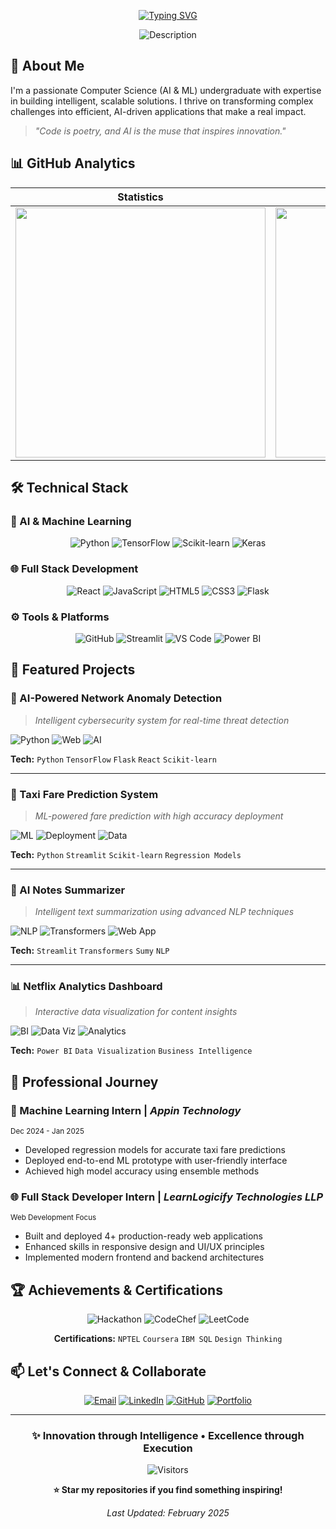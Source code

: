 <div align="center">

<!-- Clean Animated Introduction -->
[![Typing SVG](https://readme-typing-svg.herokuapp.com?font=Segoe+UI&size=28&duration=2800&pause=800&color=667EEA&center=true&vCenter=true&width=500&lines=Amirtha+Varshni+M;AI+%26+ML+Developer)](https://git.io/typing-svg)

<!-- Simple Animated Description -->
<p align="center">
  <img src="https://readme-typing-svg.herokuapp.com?font=Segoe+UI&size=16&duration=3500&pause=1200&color=8E44AD&center=true&vCenter=true&width=400&lines=Passionate+about+building+intelligent+solutions;Transforming+data+into+insights;Creating+impactful+technology" alt="Description" />
</p>

</div>

## 👋 About Me

I'm a passionate Computer Science (AI & ML) undergraduate with expertise in building intelligent, scalable solutions. I thrive on transforming complex challenges into efficient, AI-driven applications that make a real impact.

> *"Code is poetry, and AI is the muse that inspires innovation."*

## 📊 GitHub Analytics

<div align="center">

| **Statistics** | **Streak** | **Languages** |
| :---: | :---: | :---: |
| <img src="https://github-readme-stats.vercel.app/api?username=amirtha-1412&show_icons=true&theme=algolia&hide_border=true&bg_color=00000000" width="400"> | <img src="https://github-readme-streak-stats.herokuapp.com/?user=amirtha-1412&theme=algolia&hide_border=true&background=00000000" width="400"> | <img src="https://github-readme-stats.vercel.app/api/top-langs/?username=amirtha-1412&layout=compact&theme=algolia&hide_border=true&bg_color=00000000" width="300"> |

</div>

## 🛠️ Technical Stack

### **🤖 AI & Machine Learning**
<div align="center">

![Python](https://img.shields.io/badge/Python-3776AB?style=for-the-badge&logo=python&logoColor=white)
![TensorFlow](https://img.shields.io/badge/TensorFlow-FF6F00?style=for-the-badge&logo=tensorflow&logoColor=white)
![Scikit-learn](https://img.shields.io/badge/Scikit--learn-F7931E?style=for-the-badge&logo=scikit-learn&logoColor=white)
![Keras](https://img.shields.io/badge/Keras-D00000?style=for-the-badge&logo=keras&logoColor=white)

</div>

### **🌐 Full Stack Development**
<div align="center">

![React](https://img.shields.io/badge/React-61DAFB?style=for-the-badge&logo=react&logoColor=black)
![JavaScript](https://img.shields.io/badge/JavaScript-F7DF1E?style=for-the-badge&logo=javascript&logoColor=black)
![HTML5](https://img.shields.io/badge/HTML5-E34F26?style=for-the-badge&logo=html5&logoColor=white)
![CSS3](https://img.shields.io/badge/CSS3-1572B6?style=for-the-badge&logo=css3&logoColor=white)
![Flask](https://img.shields.io/badge/Flask-000000?style=for-the-badge&logo=flask&logoColor=white)

</div>

### **⚙️ Tools & Platforms**
<div align="center">

![GitHub](https://img.shields.io/badge/GitHub-181717?style=for-the-badge&logo=github&logoColor=white)
![Streamlit](https://img.shields.io/badge/Streamlit-FF4B4B?style=for-the-badge&logo=streamlit&logoColor=white)
![VS Code](https://img.shields.io/badge/VS_Code-007ACC?style=for-the-badge&logo=visual-studio-code&logoColor=white)
![Power BI](https://img.shields.io/badge/Power_BI-F2C811?style=for-the-badge&logo=powerbi&logoColor=black)

</div>

## 🌟 Featured Projects

### **🔐 AI-Powered Network Anomaly Detection**
> *Intelligent cybersecurity system for real-time threat detection*

![Python](https://img.shields.io/badge/Python-TensorFlow-green)
![Web](https://img.shields.io/badge/Web-Flask%2BReact-orange)
![AI](https://img.shields.io/badge/AI-Deep%20Learning-purple)

**Tech:** `Python` `TensorFlow` `Flask` `React` `Scikit-learn`

---

### **🚕 Taxi Fare Prediction System**
> *ML-powered fare prediction with high accuracy deployment*

![ML](https://img.shields.io/badge/ML-Regression-yellow)
![Deployment](https://img.shields.io/badge/Deployed-Streamlit-brightgreen)
![Data](https://img.shields.io/badge/Data-Science-blue)

**Tech:** `Python` `Streamlit` `Scikit-learn` `Regression Models`

---

### **📝 AI Notes Summarizer**
> *Intelligent text summarization using advanced NLP techniques*

![NLP](https://img.shields.io/badge/NLP-Summarization-purple)
![Transformers](https://img.shields.io/badge/Transformers-HuggingFace-red)
![Web App](https://img.shields.io/badge/Web%20App-Streamlit-orange)

**Tech:** `Streamlit` `Transformers` `Sumy` `NLP`

---

### **📊 Netflix Analytics Dashboard**
> *Interactive data visualization for content insights*

![BI](https://img.shields.io/badge/Business-Intelligence-blue)
![Data Viz](https://img.shields.io/badge/Data-Visualization-orange)
![Analytics](https://img.shields.io/badge/Analytics-Dashboard-green)

**Tech:** `Power BI` `Data Visualization` `Business Intelligence`

## 💼 Professional Journey

### **🤖 Machine Learning Intern** | *Appin Technology* 
<sub>Dec 2024 - Jan 2025</sub>

- Developed regression models for accurate taxi fare predictions
- Deployed end-to-end ML prototype with user-friendly interface
- Achieved high model accuracy using ensemble methods

### **🌐 Full Stack Developer Intern** | *LearnLogicify Technologies LLP*
<sub>Web Development Focus</sub>

- Built and deployed 4+ production-ready web applications
- Enhanced skills in responsive design and UI/UX principles
- Implemented modern frontend and backend architectures

## 🏆 Achievements & Certifications

<div align="center">

![Hackathon](https://img.shields.io/badge/TNWISE_Hackathon_2025-2nd_Prize-success)
![CodeChef](https://img.shields.io/badge/CodeChef-80%2B_Contests-competitive)
![LeetCode](https://img.shields.io/badge/LeetCode-Problem_Solver-important)

**Certifications:** `NPTEL` `Coursera` `IBM SQL` `Design Thinking`

</div>

## 📫 Let's Connect & Collaborate

<div align="center">

[![Email](https://img.shields.io/badge/📧_Email-kitz7.amoo6@gmail.com-EA4335?style=for-the-badge&logo=gmail&logoColor=white)](mailto:kitz7.amoo6@gmail.com)
[![LinkedIn](https://img.shields.io/badge/💼_LinkedIn-Amirtha_Varshni-0A66C2?style=for-the-badge&logo=linkedin&logoColor=white)](https://linkedin.com/in/amirtha-varshni-m)
[![GitHub](https://img.shields.io/badge/🐙_GitHub-amirtha--1412-181717?style=for-the-badge&logo=github&logoColor=white)](https://github.com/amirtha-1412)
[![Portfolio](https://img.shields.io/badge/🌐_Portfolio-Coming_Soon-6E5494?style=for-the-badge&logo=react&logoColor=white)](#)

</div>

---

<div align="center">

### **✨ Innovation through Intelligence • Excellence through Execution**

![Visitors](https://komarev.com/ghpvc/?username=amirtha-1412&color=blueviolet&style=flat-square&label=PROFILE+VIEWS)

**⭐ Star my repositories if you find something inspiring!**

*Last Updated: February 2025*

</div>
